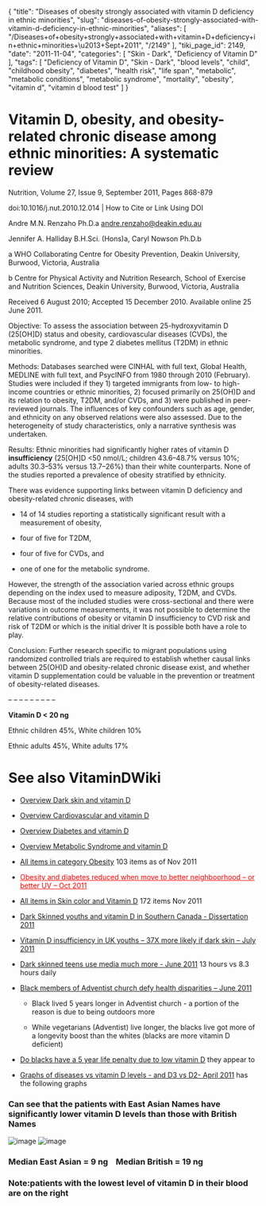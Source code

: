 {
    "title": "Diseases of obesity strongly associated with vitamin D deficiency in ethnic minorities",
    "slug": "diseases-of-obesity-strongly-associated-with-vitamin-d-deficiency-in-ethnic-minorities",
    "aliases": [
        "/Diseases+of+obesity+strongly+associated+with+vitamin+D+deficiency+in+ethnic+minorities+\u2013+Sept+2011",
        "/2149"
    ],
    "tiki_page_id": 2149,
    "date": "2011-11-04",
    "categories": [
        "Skin - Dark",
        "Deficiency of Vitamin D"
    ],
    "tags": [
        "Deficiency of Vitamin D",
        "Skin - Dark",
        "blood levels",
        "child",
        "childhood obesity",
        "diabetes",
        "health risk",
        "life span",
        "metabolic",
        "metabolic conditions",
        "metabolic syndrome",
        "mortality",
        "obesity",
        "vitamin d",
        "vitamin d blood test"
    ]
}


# Vitamin D, obesity, and obesity-related chronic disease among ethnic minorities: A systematic review

Nutrition, Volume 27, Issue 9, September 2011, Pages 868-879

doi:10.1016/j.nut.2010.12.014 | How to Cite or Link Using DOI

Andre M.N. Renzaho Ph.D.a andre.renzaho@deakin.edu.au

Jennifer A. Halliday B.H.Sci. (Hons)a, Caryl Nowson Ph.D.b

a	WHO Collaborating Centre for Obesity Prevention, Deakin University, Burwood, Victoria, Australia

b	Centre for Physical Activity and Nutrition Research, School of Exercise and Nutrition Sciences, Deakin University, Burwood, Victoria, Australia

Received 6 August 2010; Accepted 15 December 2010. Available online 25 June 2011.

Objective: To assess the association between 25-hydroxyvitamin D (25<span>[OH]</span>D) status and obesity, cardiovascular diseases (CVDs), the metabolic syndrome, and type 2 diabetes mellitus (T2DM) in ethnic minorities.

Methods: Databases searched were CINHAL with full text, Global Health, MEDLINE with full text, and PsycINFO from 1980 through 2010 (February). Studies were included if they 1) targeted immigrants from low- to high-income countries or ethnic minorities, 2) focused primarily on 25(OH)D and its relation to obesity, T2DM, and/or CVDs, and 3) were published in peer-reviewed journals. The influences of key confounders such as age, gender, and ethnicity on any observed relations were also assessed. Due to the heterogeneity of study characteristics, only a narrative synthesis was undertaken.

Results: Ethnic minorities had significantly higher rates of vitamin D  **insufficiency**  (25<span>[OH]</span>D <50 nmol/L; children 43.6–48.7% versus 10%; adults 30.3–53% versus 13.7–26%) than their white counterparts. None of the studies reported a prevalence of obesity stratified by ethnicity. 

There was evidence supporting links between vitamin D deficiency and obesity-related chronic diseases, with 

* 14 of 14 studies reporting a statistically significant result with a measurement of obesity, 

* four of five for T2DM, 

* four of five for CVDs, and 

* one of one for the metabolic syndrome. 

However, the strength of the association varied across ethnic groups depending on the index used to measure adiposity, T2DM, and CVDs. Because most of the included studies were cross-sectional and there were variations in outcome measurements, it was not possible to determine the relative contributions of obesity or vitamin D insufficiency to CVD risk and risk of T2DM or which is the initial driver It is possible both have a role to play.

Conclusion: Further research specific to migrant populations using randomized controlled trials are required to establish whether causal links between 25(OH)D and obesity-related chronic disease exist, and whether vitamin D supplementation could be valuable in the prevention or treatment of obesity-related diseases.

– – – – – – – – – 

 **Vitamin D < 20 ng** 

Ethnic children 45%, White children 10%

Ethnic adults 45%, White adults 17%

# See also VitaminDWiki

* [Overview Dark skin and vitamin D](/posts/overview-dark-skin-and-vitamin-d)

* [Overview Cardiovascular and vitamin D](/posts/overview-cardiovascular-and-vitamin-d)

* [Overview Diabetes and vitamin D](/posts/overview-diabetes-and-vitamin-d)

* [Overview Metabolic Syndrome and vitamin D](/posts/overview-metabolic-syndrome-and-vitamin-d)

* [All items in category Obesity](https://www.VitaminDWiki.com/tiki-browse_categories.php?parentId=19&sort_mode=created_desc) 103 items as of Nov 2011

* <a href="/posts/obesity-and-diabetes-reduced-when-move-to-better-neighboorhood-or-better-uv" style="color: red; text-decoration: underline;" title="This link has an unknown page_id: 2106">Obesity and diabetes reduced when move to better neighboorhood – or better UV – Oct 2011</a>

* [All items in Skin color and Vitamin D](https://www.VitaminDWiki.com/tiki-browse_categories.php?parentId=2&sort_mode=created_desc)  172 items Nov 2011

* [Dark Skinned youths and vitamin D in Southern Canada - Dissertation 2011](/posts/dark-skinned-youths-and-vitamin-d-in-southern-canada-dissertation-2011)

* [Vitamin D insufficiency in UK youths – 37X more likely if dark skin – July 2011](/posts/vitamin-d-insufficiency-in-uk-youths-37x-more-likely-if-dark-skin)

* [Dark skinned teens use media much more - June 2011](/posts/dark-skinned-teens-use-media-much-more) 13 hours vs 8.3 hours daily

* [Black members of Adventist church defy health disparities – June 2011](/posts/black-members-of-adventist-church-defy-health-disparities)

   * Black lived 5 years longer in Adventist church - a portion of the reason is due to being outdoors more

   * While vegetarians (Adventist) live longer, the blacks live got more of a longevity boost than the whites (blacks are more vitamin D deficient)

* [Do blacks have a 5 year life penalty due to low vitamin D](/posts/do-blacks-have-a-5-year-life-penalty-due-to-low-vitamin-d) they appear to

* [Graphs of diseases vs vitamin D levels - and D3 vs D2- April 2011](/posts/graphs-of-diseases-vs-vitamin-d-levels-and-d3-vs-d2) has the following graphs

### Can see that the patients with East Asian Names have significantly lower vitamin D levels than those with British Names

<img src="https://d1bk1kqxc0sym.cloudfront.net/attachments/png/asian-names.png" alt="image" style="max-width: 400px;">
<img src="https://d1bk1kqxc0sym.cloudfront.net/attachments/png/british-names.png" alt="image" style="max-width: 400px;">

### Median East Asian = 9 ng  &nbsp; &nbsp;Median British = 19 ng

### Note:patients with the lowest level of vitamin D in their blood are on the right